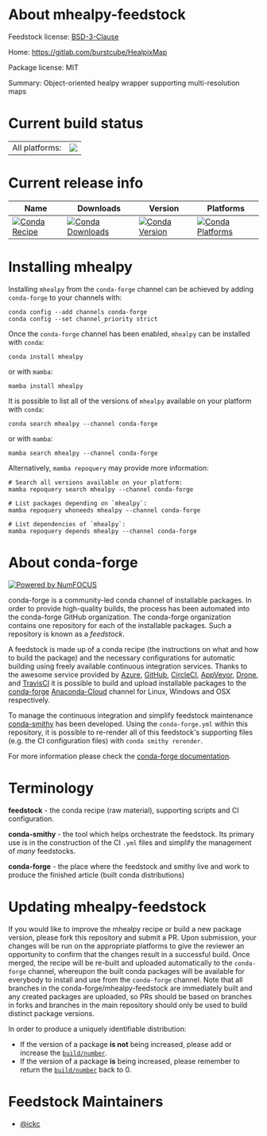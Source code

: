 About mhealpy-feedstock
=======================

Feedstock license: [BSD-3-Clause](https://github.com/conda-forge/mhealpy-feedstock/blob/main/LICENSE.txt)

Home: https://gitlab.com/burstcube/HealpixMap

Package license: MIT

Summary: Object-oriented healpy wrapper supporting multi-resolution maps

Current build status
====================


<table><tr><td>All platforms:</td>
    <td>
      <a href="https://dev.azure.com/conda-forge/feedstock-builds/_build/latest?definitionId=11811&branchName=main">
        <img src="https://dev.azure.com/conda-forge/feedstock-builds/_apis/build/status/mhealpy-feedstock?branchName=main">
      </a>
    </td>
  </tr>
</table>

Current release info
====================

| Name | Downloads | Version | Platforms |
| --- | --- | --- | --- |
| [![Conda Recipe](https://img.shields.io/badge/recipe-mhealpy-green.svg)](https://anaconda.org/conda-forge/mhealpy) | [![Conda Downloads](https://img.shields.io/conda/dn/conda-forge/mhealpy.svg)](https://anaconda.org/conda-forge/mhealpy) | [![Conda Version](https://img.shields.io/conda/vn/conda-forge/mhealpy.svg)](https://anaconda.org/conda-forge/mhealpy) | [![Conda Platforms](https://img.shields.io/conda/pn/conda-forge/mhealpy.svg)](https://anaconda.org/conda-forge/mhealpy) |

Installing mhealpy
==================

Installing `mhealpy` from the `conda-forge` channel can be achieved by adding `conda-forge` to your channels with:

```
conda config --add channels conda-forge
conda config --set channel_priority strict
```

Once the `conda-forge` channel has been enabled, `mhealpy` can be installed with `conda`:

```
conda install mhealpy
```

or with `mamba`:

```
mamba install mhealpy
```

It is possible to list all of the versions of `mhealpy` available on your platform with `conda`:

```
conda search mhealpy --channel conda-forge
```

or with `mamba`:

```
mamba search mhealpy --channel conda-forge
```

Alternatively, `mamba repoquery` may provide more information:

```
# Search all versions available on your platform:
mamba repoquery search mhealpy --channel conda-forge

# List packages depending on `mhealpy`:
mamba repoquery whoneeds mhealpy --channel conda-forge

# List dependencies of `mhealpy`:
mamba repoquery depends mhealpy --channel conda-forge
```


About conda-forge
=================

[![Powered by
NumFOCUS](https://img.shields.io/badge/powered%20by-NumFOCUS-orange.svg?style=flat&colorA=E1523D&colorB=007D8A)](https://numfocus.org)

conda-forge is a community-led conda channel of installable packages.
In order to provide high-quality builds, the process has been automated into the
conda-forge GitHub organization. The conda-forge organization contains one repository
for each of the installable packages. Such a repository is known as a *feedstock*.

A feedstock is made up of a conda recipe (the instructions on what and how to build
the package) and the necessary configurations for automatic building using freely
available continuous integration services. Thanks to the awesome service provided by
[Azure](https://azure.microsoft.com/en-us/services/devops/), [GitHub](https://github.com/),
[CircleCI](https://circleci.com/), [AppVeyor](https://www.appveyor.com/),
[Drone](https://cloud.drone.io/welcome), and [TravisCI](https://travis-ci.com/)
it is possible to build and upload installable packages to the
[conda-forge](https://anaconda.org/conda-forge) [Anaconda-Cloud](https://anaconda.org/)
channel for Linux, Windows and OSX respectively.

To manage the continuous integration and simplify feedstock maintenance
[conda-smithy](https://github.com/conda-forge/conda-smithy) has been developed.
Using the ``conda-forge.yml`` within this repository, it is possible to re-render all of
this feedstock's supporting files (e.g. the CI configuration files) with ``conda smithy rerender``.

For more information please check the [conda-forge documentation](https://conda-forge.org/docs/).

Terminology
===========

**feedstock** - the conda recipe (raw material), supporting scripts and CI configuration.

**conda-smithy** - the tool which helps orchestrate the feedstock.
                   Its primary use is in the construction of the CI ``.yml`` files
                   and simplify the management of *many* feedstocks.

**conda-forge** - the place where the feedstock and smithy live and work to
                  produce the finished article (built conda distributions)


Updating mhealpy-feedstock
==========================

If you would like to improve the mhealpy recipe or build a new
package version, please fork this repository and submit a PR. Upon submission,
your changes will be run on the appropriate platforms to give the reviewer an
opportunity to confirm that the changes result in a successful build. Once
merged, the recipe will be re-built and uploaded automatically to the
`conda-forge` channel, whereupon the built conda packages will be available for
everybody to install and use from the `conda-forge` channel.
Note that all branches in the conda-forge/mhealpy-feedstock are
immediately built and any created packages are uploaded, so PRs should be based
on branches in forks and branches in the main repository should only be used to
build distinct package versions.

In order to produce a uniquely identifiable distribution:
 * If the version of a package **is not** being increased, please add or increase
   the [``build/number``](https://docs.conda.io/projects/conda-build/en/latest/resources/define-metadata.html#build-number-and-string).
 * If the version of a package **is** being increased, please remember to return
   the [``build/number``](https://docs.conda.io/projects/conda-build/en/latest/resources/define-metadata.html#build-number-and-string)
   back to 0.

Feedstock Maintainers
=====================

* [@ickc](https://github.com/ickc/)

